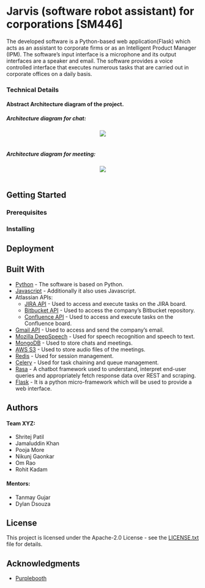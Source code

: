 # Jarvis (software robot assistant) for corporations [SM446]
The developed software is a Python-based web application(Flask) which acts as an assistant to corporate firms or as an Intelligent Product Manager (IPM). The software’s input interface is a microphone and its output interfaces are a speaker and email. The software provides a voice controlled interface that executes numerous tasks that are carried out in corporate offices on a daily basis. 

### Technical Details 
#### Abstract Architecture diagram of the project.
##### Architecture diagram for chat:
<div align="center">
  <img src="https://github.com/JKhan01/SIH2020/blob/Pooja/IMG-20200802-WA0004.jpg"><br><br>
</div>

##### Architecture diagram for meeting:
<div align="center">
  <img src="https://github.com/JKhan01/SIH2020/blob/Pooja/IMG-20200802-WA0003.jpg"><br><br>
</div>

## Getting Started


### Prerequisites


### Installing


## Deployment


## Built With
- [Python](https://www.python.org/) -  The software is based on Python.
- [Javascript](https://developer.mozilla.org/en-US/docs/Web/JavaScript) - Additionally it also uses Javascript.
- Atlassian APIs:
  - [JIRA API](https://developer.atlassian.com/server/jira/platform/rest-apis/) -  Used to access and execute tasks on the JIRA board.
  - [Bitbucket API](https://developer.atlassian.com/bitbucket/api/2/reference/) - Used to access the company’s Bitbucket repository.
  - [Confluence API](https://docs.atlassian.com/atlassian-confluence/REST/6.6.0/) - Used to access and execute tasks on the Confluence board.
- [Gmail API](https://developers.google.com/gmail/api) - Used to access and send the company’s email.
- [Mozilla DeepSpeech](https://deepspeech.readthedocs.io/en/v0.8.0/?badge=latest) - Used for speech recognition and speech to text.
- [MongoDB](https://docs.mongodb.com/) - Used to store chats and meetings.
- [AWS S3](https://docs.aws.amazon.com/AmazonS3/latest/dev/UsingBucket.html) - Used to store audio files of the meetings.
- [Redis](https://redis.io/documentation) - Used for session management. 
- [Celery](https://docs.celeryproject.org/en/stable/) - Used for task chaining and queue management.
- [Rasa](https://rasa.com/docs/) - A chatbot framework used to understand, interpret end-user queries and appropriately fetch response data over REST and scraping.
- [Flask](https://flask.palletsprojects.com/en/1.1.x/) -  It is a python micro-framework which will be used to provide a web interface. 


## Authors
#### Team XYZ:
* Shritej Patil
* Jamaluddin Khan
* Pooja More
* Nikunj Gaonkar
* Om Rao
* Rohit Kadam
#### Mentors:
* Tanmay Gujar
* Dylan Dsouza

## License
This project is licensed under the Apache-2.0 License - see the [LICENSE.txt](https://github.com/JKhan01/SM446_TeamXYZ/blob/master/LICENSE.txt) file for details.

## Acknowledgments
* [Purplebooth](https://gist.github.com/PurpleBooth/109311bb0361f32d87a2)

